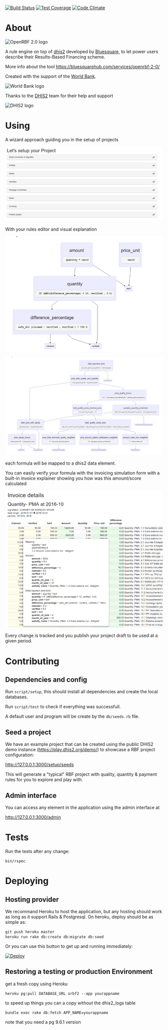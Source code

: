 [![Build Status](https://travis-ci.org/BLSQ/orbf2.svg?branch=master)](https://travis-ci.org/BLSQ/orbf2) [![Test Coverage](https://codeclimate.com/github/BLSQ/orbf2/badges/coverage.svg)](https://codeclimate.com/github/BLSQ/orbf2/coverage) [![Code Climate](https://codeclimate.com/github/BLSQ/orbf2/badges/gpa.svg)](https://codeclimate.com/github/BLSQ/orbf2)

# About

![OpenRBF 2.0 logo](https://bluesquarehub.files.wordpress.com/2017/01/logo-openrbf.png?w=151&h=147 "OpenRBF 2.0 ")

A rule engine on top of [dhis2](https://www.dhis2.org/) developed by [Bluesquare](https://bluesquarehub.com/), to let power users describe their Results-Based Financing  scheme.

More info about the tool https://bluesquarehub.com/services/openrbf-2-0/

Created with the support of the [World Bank](http://www.worldbank.org/).

![World Bank logo](http://www.worldbank.org/content/dam/wbr/logo/logo-wb-header-en.svg "World Bank ")

Thanks to the [DHIS2](http://dhis2.org) team for their help and support

![DHIS2 logo](https://bluesquarehub.files.wordpress.com/2017/03/dhis2-logo.jpg?w=80&h=80)

# Using

A wizard approach guiding you in the setup of projects

![](./doc/steps.png)

With your rules editor and visual explanation

![activity rule dependency graph](./doc/activity-rule.png)

![payment rule  dependency graph](./doc/payment-rule.png)

each formula will be mapped to a dhis2 data element.

You can easily verify your formula with the invoicing simulation form
with a built-in invoice explainer showing you how was this amount/score calculated

![invoicing explainer](./doc/invoicing-explainer.png)

Every change is tracked and you publish your project draft to be used at a given period.

# Contributing

## Dependencies and config

Run `script/setup`, this should install all dependencies and create the local databases.

Run `script/test` to check if everything was successfull.

A default user and program will be create by the `db/seeds.rb` file.

## Seed a project

We have an example project that can be created using the public DHIS2 demo instance (https://play.dhis2.org/demo/) to showcase a RBF project configuration:

http://127.0.0.1:3000/setup/seeds

This will generate a "typical" RBF project with quality, quantity & payment rules for you to explore and play with.

## Admin interface

You can access any element in the application using the admin interface at

http://127.0.0.1:3000/admin

# Tests

Run the tests after any change:

    bin/rspec

# Deploying

## Hosting provider

We recommand Heroku to host the application, but any hosting should work as long as it support Rails & Postgresql. On heroku, deploy should be as simple as:

    git push heroku master
    heroku run rake db:create db:migrate db:seed

Or you can use this button to get up and running immediately:

[![Deploy](https://www.herokucdn.com/deploy/button.svg)](https://heroku.com/deploy)

## Restoring a testing or production Environment

get a fresh copy using Heroku

```
heroku pg:pull DATABASE_URL orbf2 --app yourappname
```

to speed up things you can a copy without the dhis2_logs table

```
bundle exec rake db:fetch APP_NAME=yourappname
```

note that you need a pg 9.6.1 version

